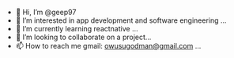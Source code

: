 - 👋 Hi, I’m @geep97
- 👀 I’m interested in app development and software engineering ...
- 🌱 I’m currently learning reactnative ...
- 💞️ I’m looking to collaborate on a project...
- 📫 How to reach me gmail: owusugodman@gmail.com ...

<!---
geep97/geep97 is a ✨ special ✨ repository because its `README.md` (this file) appears on your GitHub profile.
You can click the Preview link to take a look at your changes.
--->
